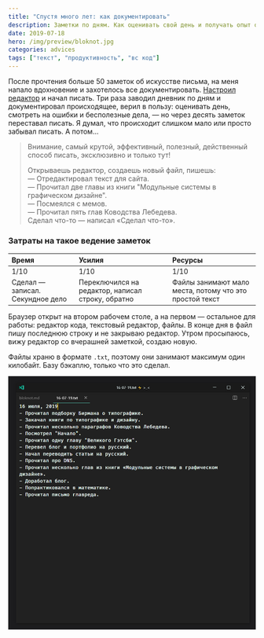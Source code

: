 ```yaml
---
title: "Спустя много лет: как документировать"
description: Заметки по дням. Как оценивать свой день и получать опыт отовсюду
date: 2019-07-18
hero: /img/preview/bloknot.jpg
categories: advices
tags: ["текст", "продуктивность", "вс код"]
---
```


После прочтения больше 50 заметок об искусстве письма, на меня напало
вдохновение и захотелось все документировать.
[Настроил редактор](/blog/all/minimalistic-vscode/) и начал писать. Три раза
заводил дневник по дням и документировал происходящее, верил в пользу: оценивать
день, смотреть на ошибки и бесполезные дела, — но через десять заметок
переставал писать. Я думал, что происходит слишком мало или просто забывал
писать. А потом...

> Внимание, самый крутой, эффективный, полезный, действенный способ писать,
> эксклюзивно и только тут!
>
> Открываешь редактор, создаешь новый файл, пишешь:\
> — Отредактировал текст для сайта.\
> — Прочитал две главы из книги "Модульные системы в графическом дизайне".\
> — Посмеялся с мемов.\
> — Прочитал пять глав Ководства Лебедева.\
> Сделал что-то — написал «Сделал что-то».

### Затраты на такое ведение заметок

| Время                            | Усилия                                            | Ресурсы                                                 |
| :------------------------------- | :------------------------------------------------ | :------------------------------------------------------ |
| 1/10                             | 1/10                                              | 1/10                                                    |
| Сделал — записал. Секундное дело | Переключился на редактор, написал строку, обратно | Файлы занимают мало места, потому что это простой текст |

Браузер открыт на втором рабочем столе, а на первом — остальное для работы:
редактор кода, текстовый редактор, файлы. В конце дня в файл пишу последнюю
строку и не закрываю редактор. Утром просыпаюсь, вижу редактор со вчерашней
заметкой, создаю новую.

Файлы храню в формате `.txt`, поэтому они занимают максимум один килобайт. Базу
бэкаплю, только что это сделал.

![Пример заметки за 16 июля 2019](daily-notes.jpg "Пример заметки за 16 июля 2019")
